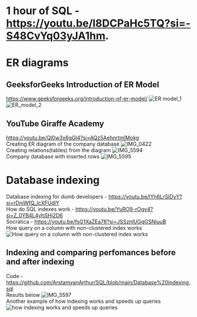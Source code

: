# 1 hour of SQL - https://youtu.be/l8DCPaHc5TQ?si=-S48CvYq03yJA1hm. 
# ER diagrams
## GeeksforGeeks Introduction of ER Model  
https://www.geeksforgeeks.org/introduction-of-er-model/ 
![ER model_1](https://github.com/user-attachments/assets/cdc8410b-201b-4960-a713-dcdc16a84163)
![ER_model_2](https://github.com/user-attachments/assets/2b843b40-4277-4b91-b843-bdd39c4e3b3b)  
## YouTube Giraffe Academy  
https://youtu.be/Ql0w3x6gGI4?si=AQz5AehnrtmlMokg  
Creating ER diagram of the company database 
![IMG_0422](https://github.com/user-attachments/assets/94bc9551-2108-4c58-b686-e950b5059b2a)  
Creating relations(tables) from the diagram
![IMG_5594](https://github.com/user-attachments/assets/916c4b87-723c-4863-96d5-88cb695e25ce)  
Company database with inserted rows
![IMG_5595](https://github.com/user-attachments/assets/ed3e97a1-2246-4f10-8e00-9d522b5adc06)

# Database indexing
Database indexing for dumb developers - https://youtu.be/lYh6LrSIDvY?si=rDniWfQ_IcXFUdjY  
How do SQL indexes work - https://youtu.be/YuRO9-rOgv4?si=Z_0YB4L4yhSHj2D6   
Socratica - https://youtu.be/fsG1XaZEa78?si=JSSznlUGqGSNiuuB  
How query on a column with non-clustered index works
![How query on a column with non-clustered index works](https://github.com/user-attachments/assets/39483e79-0f8b-4df5-8874-1c792adf74af)

## Indexing and comparing perfomances before and after indexing  
Code - https://github.com/ArstamyanArthur/SQL/blob/main/Database%20indexing.sql  
Results below
![IMG_5597](https://github.com/user-attachments/assets/941fd3da-205f-4553-b95a-279261896f20)  
Another example of how indexing works and speeds up queries  
![how indexing works and speeds up queries](https://github.com/user-attachments/assets/44c043da-5bfc-42ed-81f3-dc43a4b5aebe)

